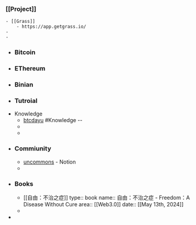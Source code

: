 ### [[Project]]
	- [[Grass]]
		- https://app.getgrass.io/
	-
	-
- ### Bitcoin
- ### EThereum
- ### Binian
- ### Tutroial
- Knowledge
	- [btcdayu](https://btcdayu.gitbook.io/dayu) #Knowledge --
	-
	-
- ### Commiunity
	- [uncommons](https://uncommons.notion.site/Uncommons-04ea0224d3cd4fe9b5181b6dd22d02b4) - Notion
	-
- ### Books
	- [[自由：不治之症]]
	  type:: book
	  name:: 自由：不治之症 - Freedom：A Disease Without Cure
	  area:: [[Web3.0]] 
	  date:: [[May 13th, 2024]]
	-
-